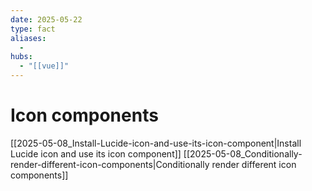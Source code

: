 ```yaml
---
date: 2025-05-22
type: fact
aliases:
  -
hubs:
  - "[[vue]]"
---
```


# Icon components

[[2025-05-08_Install-Lucide-icon-and-use-its-icon-component|Install Lucide icon and use its icon component]]
[[2025-05-08_Conditionally-render-different-icon-components|Conditionally render different icon components]]

